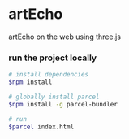 # artEcho

artEcho on the web using three.js

### run the project locally

```bash
# install dependencies
$npm install

# globally install parcel
$npm install -g parcel-bundler

# run
$parcel index.html

```


